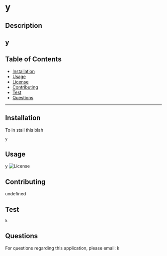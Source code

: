 # y
  ## Description
  y
  ---
  ## Table of Contents

  * [Installation](#installation)
  * [Usage](#usage)
  * [License](#license)
  * [Contributing](#contributing)
  * [Test](#test)
  * [Questions](#questions)
 ---
 ## Installation
  To in stall this blah
  ```
  y
  ```

  ## Usage
  y
  ![License](https://img.shields.io/badge/MIT-blue.svg)

  ## Contributing
  undefined

  ## Test

  ```
  k
  ```

  ## Questions
  For questions regarding this application, please email: 
  k
 





